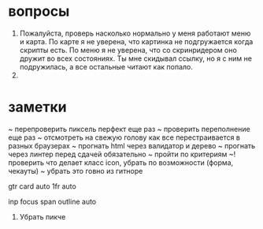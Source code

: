 # вопросы

1. Пожалуйста, проверь насколько нормально у меня работают меню и карта. По карте я не уверена, что картинка не подгружается когда скрипты есть. 
    По меню я не уверена, что со скринридером оно дружит во всех состояниях. Ты мне скидывал ссылку, но я с ним не подружилась, а все остальные читают как попало. 
2. 

# заметки
~ перепроверить пиксель перфект еще раз
~ проверить переполнение еще раз
~ отсмотреть на свежую голову как все перестраивается в разных браузерах
~ прогнать html через валидатор и дерево
~ прогнать через линтер перед сдачей обязательно
~ пройти по критериям
~! проверить что делает класс icon, убрать по возможности (форма, чекауты)
~ убрать это говно из гитноре


gtr card auto 1fr auto

inp focus span outline auto 


1. Убрать пикче 


